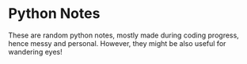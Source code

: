 # Python Notes 
  
These are random python notes, mostly made during coding progress, hence messy and personal. However, they might be also useful for wandering eyes! 


